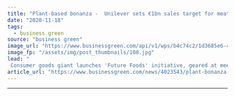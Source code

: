 ```yaml
---
title: "Plant-based bonanza -  Unilever sets €1bn sales target for meat and dairy alternatives"
date: "2020-11-18"
tags: 
  - business green
source: "business green"
image_url: "https://www.businessgreen.com/api/v1/wps/b4c74c2/1d3685e6-4565-4b2a-ba1f-b8d75b452732/4/Vegetarian-Butcher-meatgrinder-185x114.jpg"
image_fp: "/assets/img/post_thumbnails/108.jpg"
lead: "
 Consumer goods giant launches 'Future Foods' initiative, geared at meeting the growing global appetite for sustainable food products ..."
article_url: "https://www.businessgreen.com/news/4023543/plant-bonanza-unilever-sets-eur1bn-sales-target-meat-dairy-alternatives"
---
```


---
